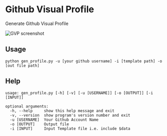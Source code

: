# Github Visual Profile
Generate Github Visual Profile 

![GVP screenshot](https://mengzhuo.org/gvp-screen.png "GVP screenshot")

## Usage 
```
python gen_profile.py -u [your github username] -i [template path] -o [out file path]
```

## Help
```
usage: gen_profile.py [-h] [-v] [-u [USERNAME]] [-o [OUTPUT]] [-i [INPUT]]

optional arguments:
  -h, --help     show this help message and exit
  -v, --version  show program's version number and exit
  -u [USERNAME]  Your Github Account Name
  -o [OUTPUT]    Output file
  -i [INPUT]     Input Template file i.e. include $data
```
